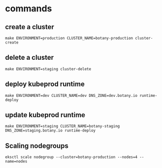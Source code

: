 # commands

## create a cluster

```
make ENVIRONMENT=production CLUSTER_NAME=botany-production cluster-create
```

## delete a cluster

```
make ENVIRONMENT=staging cluster-delete
```

## deploy kubeprod runtime

```
make ENVIRONMENT=dev CLUSTER_NAME=dev DNS_ZONE=dev.botany.io runtime-deploy
```

## update kubeprod runtime

```
make ENVIRONMENT=staging CLUSTER_NAME=botany-staging DNS_ZONE=staging.botany.io runtime-deploy
```


## Scaling nodegroups

```
eksctl scale nodegroup --cluster=botany-production --nodes=4 --name=nodes
```